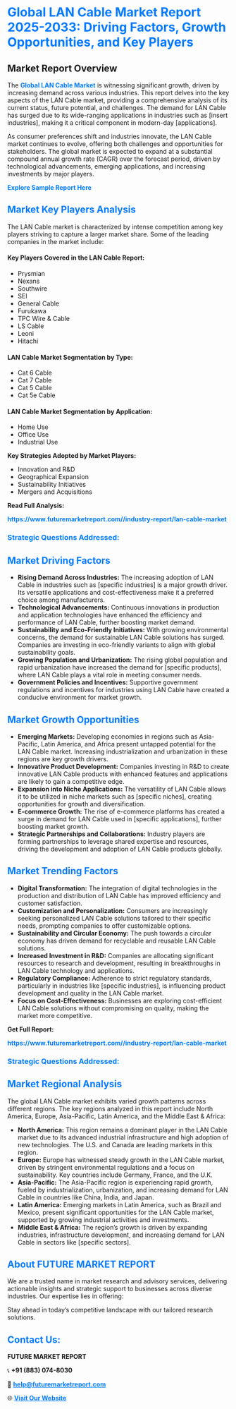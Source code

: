<h1 style="color: #007BFF;">Global LAN Cable Market Report 2025-2033: Driving Factors, Growth Opportunities, and Key Players</h1>

<section id="overview">
<h2>Market Report Overview</h2>
<p>The <a href="https://www.futuremarketreport.com//industry-report/lan-cable-market" style="color: #007BFF; text-decoration: none;"><strong>Global LAN Cable Market</strong></a> is witnessing significant growth, driven by increasing demand across various industries. This report delves into the key aspects of the LAN Cable market, providing a comprehensive analysis of its current status, future potential, and challenges. The demand for LAN Cable has surged due to its wide-ranging applications in industries such as [insert industries], making it a critical component in modern-day [applications].</p>
<p>As consumer preferences shift and industries innovate, the LAN Cable market continues to evolve, offering both challenges and opportunities for stakeholders. The global market is expected to expand at a substantial compound annual growth rate (CAGR) over the forecast period, driven by technological advancements, emerging applications, and increasing investments by major players.</p>
</section>

<section id="overview">
<p><a href="https://www.futuremarketreport.com//request-sample/reportId=57440" style="color: #007BFF; text-decoration: none;"><strong>Explore Sample Report Here</strong></a></p>
</section>

<section id="key-players">
<h2 style="color: #007BFF;">Market Key Players Analysis</h2>
<p>The LAN Cable market is characterized by intense competition among key players striving to capture a larger market share. Some of the leading companies in the market include:</p>
<h4>Key Players Covered in the LAN Cable Report:</h4>
<ul><li>Prysmian</li><li>Nexans</li><li>Southwire</li><li>SEI</li><li>General Cable</li><li>Furukawa</li><li>TPC Wire &amp; Cable</li><li>LS Cable</li><li>Leoni</li><li>Hitachi</li></ul>
<h4>LAN Cable Market Segmentation by Type:</h4>
<ul><li>Cat 6 Cable</li><li>Cat 7 Cable</li><li>Cat 5 Cable</li><li>Cat 5e Cable</li></ul>

<h4>LAN Cable Market Segmentation by Application:</h4>
<ul><li>Home Use</li><li>Office Use</li><li>Industrial Use</li></ul>
<p><strong>Key Strategies Adopted by Market Players:</strong></p>
<ul>
<li>Innovation and R&D</li>
<li>Geographical Expansion</li>
<li>Sustainability Initiatives</li>
<li>Mergers and Acquisitions</li>
</ul>
</section>

<section>
<p><strong>Read Full Analysis: </strong></p><a href="https://www.futuremarketreport.com//industry-report/lan-cable-market" style="color: #007BFF; text-decoration: none;"><strong>https://www.futuremarketreport.com//industry-report/lan-cable-market</strong></a>
<h3 style="color: #007BFF;">Strategic Questions Addressed:</h3>
</section>

<section id="driving-factors">
<h2 style="color: #007BFF;">Market Driving Factors</h2>
<ul>
<li><strong>Rising Demand Across Industries:</strong> The increasing adoption of LAN Cable in industries such as [specific industries] is a major growth driver. Its versatile applications and cost-effectiveness make it a preferred choice among manufacturers.</li>
<li><strong>Technological Advancements:</strong> Continuous innovations in production and application technologies have enhanced the efficiency and performance of LAN Cable, further boosting market demand.</li>
<li><strong>Sustainability and Eco-Friendly Initiatives:</strong> With growing environmental concerns, the demand for sustainable LAN Cable solutions has surged. Companies are investing in eco-friendly variants to align with global sustainability goals.</li>
<li><strong>Growing Population and Urbanization:</strong> The rising global population and rapid urbanization have increased the demand for [specific products], where LAN Cable plays a vital role in meeting consumer needs.</li>
<li><strong>Government Policies and Incentives:</strong> Supportive government regulations and incentives for industries using LAN Cable have created a conducive environment for market growth.</li>
</ul>
</section>

<section id="growth-opportunities">
<h2 style="color: #007BFF;">Market Growth Opportunities</h2>
<ul>
<li><strong>Emerging Markets:</strong> Developing economies in regions such as Asia-Pacific, Latin America, and Africa present untapped potential for the LAN Cable market. Increasing industrialization and urbanization in these regions are key growth drivers.</li>
<li><strong>Innovative Product Development:</strong> Companies investing in R&D to create innovative LAN Cable products with enhanced features and applications are likely to gain a competitive edge.</li>
<li><strong>Expansion into Niche Applications:</strong> The versatility of LAN Cable allows it to be utilized in niche markets such as [specific niches], creating opportunities for growth and diversification.</li>
<li><strong>E-commerce Growth:</strong> The rise of e-commerce platforms has created a surge in demand for LAN Cable used in [specific applications], further boosting market growth.</li>
<li><strong>Strategic Partnerships and Collaborations:</strong> Industry players are forming partnerships to leverage shared expertise and resources, driving the development and adoption of LAN Cable products globally.</li>
</ul>
</section>

<section id="trending-factors">
<h2 style="color: #007BFF;">Market Trending Factors</h2>
<ul>
<li><strong>Digital Transformation:</strong> The integration of digital technologies in the production and distribution of LAN Cable has improved efficiency and customer satisfaction.</li>
<li><strong>Customization and Personalization:</strong> Consumers are increasingly seeking personalized LAN Cable solutions tailored to their specific needs, prompting companies to offer customizable options.</li>
<li><strong>Sustainability and Circular Economy:</strong> The push towards a circular economy has driven demand for recyclable and reusable LAN Cable solutions.</li>
<li><strong>Increased Investment in R&D:</strong> Companies are allocating significant resources to research and development, resulting in breakthroughs in LAN Cable technology and applications.</li>
<li><strong>Regulatory Compliance:</strong> Adherence to strict regulatory standards, particularly in industries like [specific industries], is influencing product development and quality in the LAN Cable market.</li>
<li><strong>Focus on Cost-Effectiveness:</strong> Businesses are exploring cost-efficient LAN Cable solutions without compromising on quality, making the market more competitive.</li>
</ul>
</section>

<section>
<p><strong>Get Full Report: </strong></p><a href="https://www.futuremarketreport.com//industry-report/lan-cable-market" style="color: #007BFF; text-decoration: none;"><strong>https://www.futuremarketreport.com//industry-report/lan-cable-market</strong></a>
<h3 style="color: #007BFF;">Strategic Questions Addressed:</h3>
</section>


<section id="regional-analysis">
<h2 style="color: #007BFF;">Market Regional Analysis</h2>
<p>The global LAN Cable market exhibits varied growth patterns across different regions. The key regions analyzed in this report include North America, Europe, Asia-Pacific, Latin America, and the Middle East & Africa:</p>
<ul>
<li><strong>North America:</strong> This region remains a dominant player in the LAN Cable market due to its advanced industrial infrastructure and high adoption of new technologies. The U.S. and Canada are leading markets in this region.</li>
<li><strong>Europe:</strong> Europe has witnessed steady growth in the LAN Cable market, driven by stringent environmental regulations and a focus on sustainability. Key countries include Germany, France, and the U.K.</li>
<li><strong>Asia-Pacific:</strong> The Asia-Pacific region is experiencing rapid growth, fueled by industrialization, urbanization, and increasing demand for LAN Cable in countries like China, India, and Japan.</li>
<li><strong>Latin America:</strong> Emerging markets in Latin America, such as Brazil and Mexico, present significant opportunities for the LAN Cable market, supported by growing industrial activities and investments.</li>
<li><strong>Middle East & Africa:</strong> The region’s growth is driven by expanding industries, infrastructure development, and increasing demand for LAN Cable in sectors like [specific sectors].</li>
</ul>
</section>

<footer>
<h2 style="color: #007BFF;">About FUTURE MARKET REPORT</h2>
<p>We are a trusted name in market research and advisory services, delivering actionable insights and strategic support to businesses across diverse industries. Our expertise lies in offering:</p>

<p>Stay ahead in today’s competitive landscape with our tailored research solutions.</p>

<h2 style="color: #007BFF;">Contact Us:</h2>
<p><strong>FUTURE MARKET REPORT</strong></p>
<p>📞 <strong>+91 (883) 074-8030</strong></p>
<p>📧 <strong><a href="mailto:help@futuremarketreport.com" style="color: #007BFF;">help@futuremarketreport.com</a></strong></p>
<p>🌐 <strong><a href="https://www.futuremarketreport.com/" style="color: #007BFF;">Visit Our Website</a></strong></p>
</footer>